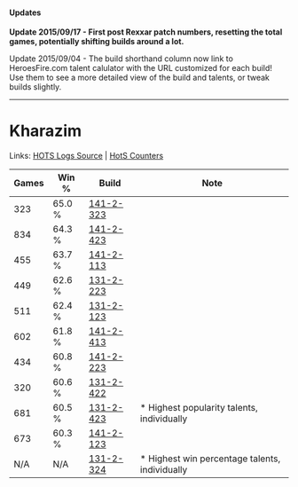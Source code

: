 #### Updates
**Update 2015/09/17 - First post Rexxar patch numbers, resetting the total games, potentially shifting builds around a lot.**

Update 2015/09/04 - The build shorthand column now link to HeroesFire.com talent calulator with the URL customized for each build!  
Use them to see a more detailed view of the build and talents, or tweak builds slightly.

***

# Kharazim

Links: [HOTS Logs Source](https://www.hotslogs.com/Sitewide/HeroDetails?Hero=Kharazim) | [HotS Counters](http://hotscounters.com/#/hero/Kharazim)

Games  | Win %  | Build     | Note
-----  | -----  | -----     | ----
323    | 65.0 % | [141-2-323](http://www.heroesfire.com/hots/talent-calculator/kharazim#hYDZ) | 
834    | 64.3 % | [141-2-423](http://www.heroesfire.com/hots/talent-calculator/kharazim#hYF7) | 
455    | 63.7 % | [141-2-113](http://www.heroesfire.com/hots/talent-calculator/kharazim#hYAH) | 
449    | 62.6 % | [131-2-223](http://www.heroesfire.com/hots/talent-calculator/kharazim#h9nV) | 
511    | 62.4 % | [131-2-123](http://www.heroesfire.com/hots/talent-calculator/kharazim#h9lx) | 
602    | 61.8 % | [141-2-413](http://www.heroesfire.com/hots/talent-calculator/kharazim#hYEz) | 
434    | 60.8 % | [141-2-223](http://www.heroesfire.com/hots/talent-calculator/kharazim#hYB_) | 
320    | 60.6 % | [131-2-422](http://www.heroesfire.com/hots/talent-calculator/kharazim#h9qc) | 
681    | 60.5 % | [131-2-423](http://www.heroesfire.com/hots/talent-calculator/kharazim#h9qd) | * Highest popularity talents, individually
673    | 60.3 % | [141-2-123](http://www.heroesfire.com/hots/talent-calculator/kharazim#hYAR) | 
N/A    | N/A    | [131-2-324](http://www.heroesfire.com/hots/talent-calculator/kharazim#h9p4) | * Highest win percentage talents, individually

